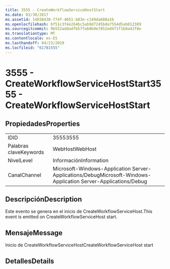 ```yaml
---
title: 3555 - CreateWorkflowServiceHostStart
ms.date: 03/30/2017
ms.assetid: 14038438-774f-4651-b83e-c149da688a1b
ms.openlocfilehash: bf51c3f4e264bc5ab9d7245bde7554d5ab012389
ms.sourcegitcommit: 9b552addadfb57fab0b9e7852ed4f1f1b8a42f8e
ms.translationtype: MT
ms.contentlocale: es-ES
ms.lasthandoff: 04/23/2019
ms.locfileid: "61781555"
---
```

# <a name="3555---createworkflowservicehoststart"></a><span data-ttu-id="e2c5f-102">3555 - CreateWorkflowServiceHostStart</span><span class="sxs-lookup"><span data-stu-id="e2c5f-102">3555 - CreateWorkflowServiceHostStart</span></span>
## <a name="properties"></a><span data-ttu-id="e2c5f-103">Propiedades</span><span class="sxs-lookup"><span data-stu-id="e2c5f-103">Properties</span></span>  
  
|||  
|-|-|  
|<span data-ttu-id="e2c5f-104">ID</span><span class="sxs-lookup"><span data-stu-id="e2c5f-104">ID</span></span>|<span data-ttu-id="e2c5f-105">3555</span><span class="sxs-lookup"><span data-stu-id="e2c5f-105">3555</span></span>|  
|<span data-ttu-id="e2c5f-106">Palabras clave</span><span class="sxs-lookup"><span data-stu-id="e2c5f-106">Keywords</span></span>|<span data-ttu-id="e2c5f-107">WebHost</span><span class="sxs-lookup"><span data-stu-id="e2c5f-107">WebHost</span></span>|  
|<span data-ttu-id="e2c5f-108">Nivel</span><span class="sxs-lookup"><span data-stu-id="e2c5f-108">Level</span></span>|<span data-ttu-id="e2c5f-109">Información</span><span class="sxs-lookup"><span data-stu-id="e2c5f-109">Information</span></span>|  
|<span data-ttu-id="e2c5f-110">Canal</span><span class="sxs-lookup"><span data-stu-id="e2c5f-110">Channel</span></span>|<span data-ttu-id="e2c5f-111">Microsoft-Windows-Application Server-Applications/Debug</span><span class="sxs-lookup"><span data-stu-id="e2c5f-111">Microsoft-Windows-Application Server-Applications/Debug</span></span>|  
  
## <a name="description"></a><span data-ttu-id="e2c5f-112">Descripción</span><span class="sxs-lookup"><span data-stu-id="e2c5f-112">Description</span></span>  
 <span data-ttu-id="e2c5f-113">Este evento se genera en el inicio de CreateWorkflowServiceHost.</span><span class="sxs-lookup"><span data-stu-id="e2c5f-113">This event is emitted on CreateWorkflowServiceHost start.</span></span>  
  
## <a name="message"></a><span data-ttu-id="e2c5f-114">Mensaje</span><span class="sxs-lookup"><span data-stu-id="e2c5f-114">Message</span></span>  
 <span data-ttu-id="e2c5f-115">Inicio de CreateWorkflowServiceHost</span><span class="sxs-lookup"><span data-stu-id="e2c5f-115">CreateWorkflowServiceHost start</span></span>  
  
## <a name="details"></a><span data-ttu-id="e2c5f-116">Detalles</span><span class="sxs-lookup"><span data-stu-id="e2c5f-116">Details</span></span>
